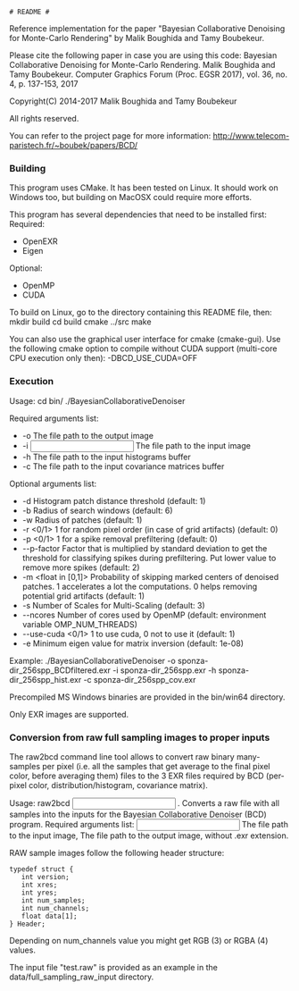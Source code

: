 	# README #

Reference implementation for the paper "Bayesian Collaborative Denoising 
for Monte-Carlo Rendering" by Malik Boughida and Tamy Boubekeur.

Please cite the following paper in case you are using this code:
Bayesian Collaborative Denoising for Monte-Carlo Rendering. Malik Boughida and Tamy Boubekeur. Computer Graphics Forum (Proc. EGSR 2017), vol. 36, no. 4, p. 137-153, 2017

Copyright(C) 2014-2017
Malik Boughida and Tamy Boubekeur
                                                                           
All rights reserved. 

You can refer to the project page for more information: http://www.telecom-paristech.fr/~boubek/papers/BCD/

### Building ###

This program uses CMake. It has been tested on Linux. It should work on Windows too, but building on MacOSX could require more efforts.

This program has several dependencies that need to be installed first:
Required:

* OpenEXR
* Eigen

Optional:

* OpenMP
* CUDA

To build on Linux, go to the directory containing this README file, then:
mkdir build
cd build
cmake ../src
make

You can also use the graphical user interface for cmake (cmake-gui). 
Use the following cmake option to compile without CUDA support (multi-core CPU execution only then): 
-DBCD_USE_CUDA=OFF

### Execution ###

Usage:
cd bin/
./BayesianCollaborativeDenoiser <arguments list>

Required arguments list:

* -o <output>          The file path to the output image
* -i <input>           The file path to the input image
* -h <hist>            The file path to the input histograms buffer
* -c <cov>             The file path to the input covariance matrices buffer

Optional arguments list:

* -d <float>           Histogram patch distance threshold (default: 1)
* -b <int>             Radius of search windows (default: 6)
* -w <int>             Radius of patches (default: 1)
* -r <0/1>             1 for random pixel order (in case of grid artifacts) (default: 0)
* -p <0/1>             1 for a spike removal prefiltering (default: 0)
* --p-factor <float>   Factor that is multiplied by standard deviation to get the threshold for classifying spikes during prefiltering. Put lower value to remove more spikes (default: 2)
* -m <float in [0,1]>  Probability of skipping marked centers of denoised patches. 1 accelerates a lot the computations. 0 helps removing potential grid artifacts (default: 1)
* -s <int>             Number of Scales for Multi-Scaling (default: 3)
* --ncores <nbOfCores> Number of cores used by OpenMP (default: environment variable OMP_NUM_THREADS)
* --use-cuda <0/1>     1 to use cuda, 0 not to use it (default: 1)
* -e <float>           Minimum eigen value for matrix inversion (default: 1e-08)

Example: 
./BayesianCollaborativeDenoiser -o sponza-dir_256spp_BCDfiltered.exr -i sponza-dir_256spp.exr -h sponza-dir_256spp_hist.exr -c sponza-dir_256spp_cov.exr

Precompiled MS Windows binaries are provided in the bin/win64 directory.

Only EXR images are supported.

### Conversion from raw full sampling images to proper inputs ###

The raw2bcd command line tool allows to convert raw binary many-samples per pixel (i.e. all the samples that get average to the final pixel color, before averaging them) files to the 3 EXR files required by BCD (per-pixel color, distribution/histogram, covariance matrix).

Usage: raw2bcd <input> <outputPrefix>.
Converts a raw file with all samples into the inputs for the Bayesian Collaborative Denoiser (BCD) program.
Required arguments list:
    <input>           The file path to the input image,
    <outputPrefix>    The file path to the output image, without .exr extension.

RAW sample images follow the following header structure:
<pre><code>typedef struct {
   int version;
   int xres;
   int yres;
   int num_samples;
   int num_channels;
   float data[1];
} Header;
</code></pre>

Depending on num_channels value you might get RGB (3) or RGBA (4) values.

The input file "test.raw" is provided as an example in the data/full_sampling_raw_input directory.